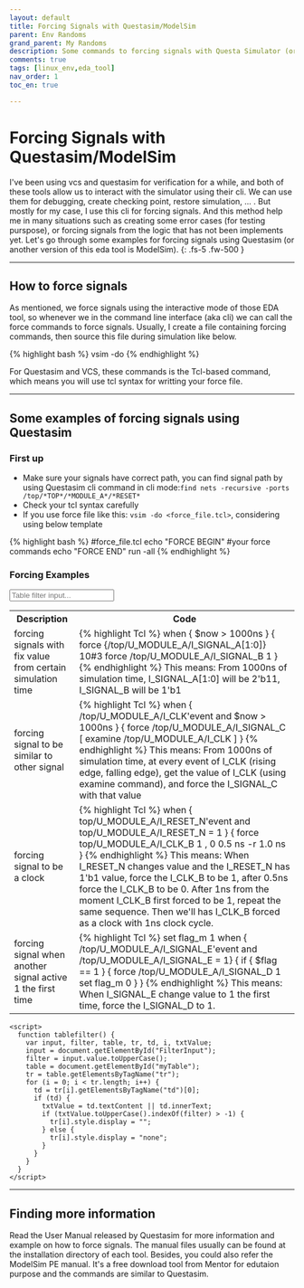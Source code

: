```yaml
---
layout: default
title: Forcing Signals with Questasim/ModelSim
parent: Env Randoms
grand_parent: My Randoms
description: Some commands to forcing signals with Questa Simulator (or ModelSim) EDA tool
comments: true
tags: [linux_env,eda_tool]
nav_order: 1
toc_en: true

---
```

# Forcing Signals with Questasim/ModelSim
I've been using vcs and questasim for verification for a while, and both of these tools allow us to interact with the simulator using their cli.
We can use them for debugging, create checking point, restore simulation, ... .
But mostly for my case, I use this cli for forcing signals.
And this method help me in many situations such as creating some error cases (for testing purspose), or forcing signals from the logic that has not been implements yet.
Let's go through some examples for forcing signals using Questasim (or another version of this eda tool is ModelSim).
{: .fs-5 .fw-500 }

---
## How to force signals
As mentioned, we force signals using the interactive mode of those EDA tool, so whenever we in the command line interface (aka cli) we can call the force commands to force signals.
Usually, I create a file containing forcing commands, then source this file during simulation like below.

<div class ="code" markdown="1" >
{% highlight bash %}
  vsim -do <force_file.tcl> <other simulation options>
{% endhighlight %}
</div>

For Questasim and VCS, these commands is the Tcl-based command, which means you will use tcl syntax for writting your force file.

---
## Some examples of forcing signals using Questasim
### First up
* Make sure your signals have correct path, you can find signal path by using Questasim cli command in cli mode:`find nets -recursive -ports /top/*TOP*/*MODULE_A*/*RESET*`
* Check your tcl syntax carefully
* If you use force file like this: `vsim -do <force_file.tcl>`, considering using below template
<div class ="code" markdown="1" >
{% highlight bash %}
  #force_file.tcl
  echo "FORCE BEGIN"
  #your force commands
  echo "FORCE END"
  run -all
{% endhighlight %}
</div>

### Forcing Examples
<div>
<input type="text" class="tablefilterinput" id="FilterInput" onkeyup="tablefilter()" placeholder="Table filter input..." title="filter input">

<table id="myTable" >
   <tr>
      <th> Description </th>
      <th> Code </th>
   </tr>

   <tr>
      <td>
      forcing signals with fix value from certain simulation time
      </td>
      <td>
      <div class="code">
      {% highlight Tcl %}
  when { $now > 1000ns } {
    force {/top/U_MODULE_A/I_SIGNAL_A[1:0]} 10#3           
    force /top/U_MODULE_A/I_SIGNAL_B        1
  }
      {% endhighlight %}
This means:
From 1000ns of simulation time, I_SIGNAL_A[1:0] will be 2'b11, I_SIGNAL_B will be 1'b1
      </div>
      </td>
   </tr>

   <tr>
      <td>
      forcing signal to be similar to other signal
      </td>
      <td>
      <div class="code">
      {% highlight Tcl %}
  when { /top/U_MODULE_A/I_CLK'event and $now > 1000ns } {
    force /top/U_MODULE_A/I_SIGNAL_C [ examine /top/U_MODULE_A/I_CLK ]
  }
      {% endhighlight %}
This means:
From 1000ns of simulation time, at every event of I_CLK (rising edge, falling edge), get the value of I_CLK (using examine command), and force the I_SIGNAL_C with that value
      </div>
      </td>
   </tr>

   <tr>
      <td>
      forcing signal to be a clock
      </td>
      <td>
      <div class="code">
      {% highlight Tcl %}
  when { top/U_MODULE_A/I_RESET_N'event and top/U_MODULE_A/I_RESET_N = 1  } {
     force top/U_MODULE_A/I_CLK_B 1 , 0 0.5 ns -r 1.0 ns
  }
      {% endhighlight %}
This means:
When I_RESET_N changes value and the I_RESET_N has 1'b1 value, force the I_CLK_B to be 1, after 0.5ns force the I_CLK_B to be 0.
After 1ns from the moment I_CLK_B first forced to be 1, repeat the same sequence. Then we'll has I_CLK_B forced as a clock with 1ns clock cycle.
      </div>
      </td>
   </tr>

   <tr>
      <td>
      forcing signal when another signal active 1 the first time
      </td>
      <td>
      <div class="code">
      {% highlight Tcl %}
  set flag_m 1
  when { /top/U_MODULE_A/I_SIGNAL_E'event and /top/U_MODULE_A/I_SIGNAL_E = 1} {
    if { $flag == 1  } {
      force /top/U_MODULE_A/I_SIGNAL_D 1
      set flag_m 0
    }
  }
      {% endhighlight %}
This means:
When I_SIGNAL_E change value to 1 the first time, force the I_SIGNAL_D to 1.
      </div>
      </td>
   </tr>

</table>

    <script>
      function tablefilter() {
        var input, filter, table, tr, td, i, txtValue;
        input = document.getElementById("FilterInput");
        filter = input.value.toUpperCase();
        table = document.getElementById("myTable");
        tr = table.getElementsByTagName("tr");
        for (i = 0; i < tr.length; i++) {
          td = tr[i].getElementsByTagName("td")[0];
          if (td) {
            txtValue = td.textContent || td.innerText;
            if (txtValue.toUpperCase().indexOf(filter) > -1) {
              tr[i].style.display = "";
            } else {
              tr[i].style.display = "none";
            }
          }
        }
      }
    </script>
</div>

---
## Finding more information
Read the User Manual released by Questasim for more information and example on how to force signals.
The manual files usually can be found at the installation directory of each tool.
Besides, you could also refer the ModelSim PE manual. It's a free download tool from Mentor for edutaion purpose and the commands are similar to Questasim.
